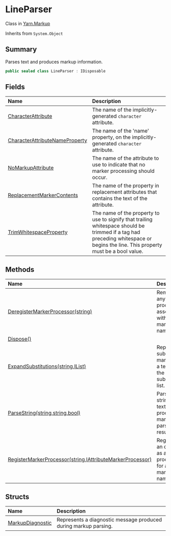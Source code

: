 # LineParser

Class in [Yarn.Markup](/docs/api/csharp/yarn.markup.md)

Inherits from `System.Object`

## Summary


Parses text and produces markup information.


```csharp
public sealed class LineParser : IDisposable
```

## Fields

|Name|Description|
|:---|:---|
|[CharacterAttribute](/docs/api/csharp/yarn.markup.lineparser.characterattribute.md)|The name of the implicitly-generated  `character`  attribute.|
|[CharacterAttributeNameProperty](/docs/api/csharp/yarn.markup.lineparser.characterattributenameproperty.md)|The name of the 'name' property, on the implicitly-generated `character`  attribute.|
|[NoMarkupAttribute](/docs/api/csharp/yarn.markup.lineparser.nomarkupattribute.md)|The name of the attribute to use to indicate that no marker processing should occur.|
|[ReplacementMarkerContents](/docs/api/csharp/yarn.markup.lineparser.replacementmarkercontents.md)|The name of the property in replacement attributes that contains the text of the attribute.|
|[TrimWhitespaceProperty](/docs/api/csharp/yarn.markup.lineparser.trimwhitespaceproperty.md)|The name of the property to use to signify that trailing whitespace should be trimmed if a tag had preceding whitespace or begins the line. This property must be a bool value.|

## Methods

|Name|Description|
|:---|:---|
|[DeregisterMarkerProcessor(string)](/docs/api/csharp/yarn.markup.lineparser.deregistermarkerprocessor.md)|Removes any marker processor associated with a given marker name.|
|[Dispose()](/docs/api/csharp/yarn.markup.lineparser.dispose.md)||
|[ExpandSubstitutions(string,IList<string>)](/docs/api/csharp/yarn.markup.lineparser.expandsubstitutions.md)|Replaces all substitution markers in a text with the given substitution list.|
|[ParseString(string,string,bool)](/docs/api/csharp/yarn.markup.lineparser.parsestring.md)|Parses a string of text and produces a markup parse result.|
|[RegisterMarkerProcessor(string,IAttributeMarkerProcessor)](/docs/api/csharp/yarn.markup.lineparser.registermarkerprocessor.md)|Registers an object as a marker processor for a given marker name.|

## Structs

|Name|Description|
|:---|:---|
|[MarkupDiagnostic](/docs/api/csharp/yarn.markup.lineparser.markupdiagnostic.md)|Represents a diagnostic message produced during markup parsing.|

